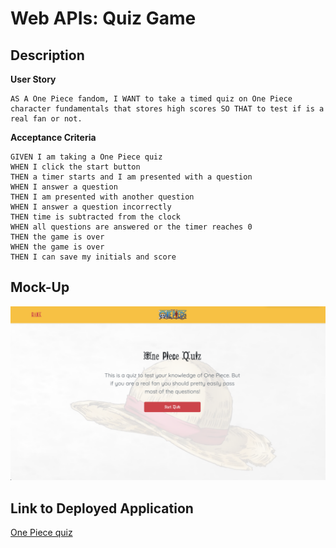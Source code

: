 # Web APIs: Quiz Game

## Description

**User Story**

```
AS A One Piece fandom, I WANT to take a timed quiz on One Piece character fundamentals that stores high scores SO THAT to test if is a real fan or not.
```


**Acceptance Criteria**

```
GIVEN I am taking a One Piece quiz
WHEN I click the start button
THEN a timer starts and I am presented with a question
WHEN I answer a question
THEN I am presented with another question
WHEN I answer a question incorrectly
THEN time is subtracted from the clock
WHEN all questions are answered or the timer reaches 0
THEN the game is over
WHEN the game is over
THEN I can save my initials and score
```


## Mock-Up

![quiz game](./Assets/screen-shot.png)


## Link to Deployed Application
[One Piece quiz](https://zhuxiaoyu1019.github.io/quiz-game/)
